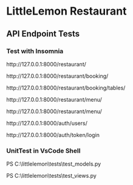 # LittleLemon Restaurant

<h2>API Endpoint Tests</h2>

<h3>Test with Insomnia</h3>

<p>http://127.0.0.1:8000/restaurant/</p>
<p>http://127.0.0.1:8000/restaurant/booking/</p>
<p>http://127.0.0.1:8000/restaurant/booking/tables/</p>
<p>http://127.0.0.1:8000/restaurant/menu/</p>
<p>http://127.0.0.1:8000/restaurant/menu/<int:pk></p>
<p>http://127.0.0.1:8000/auth/users/</p>
<p>http://127.0.0.1:8000/auth/token/login</p>

<h3>UnitTest in VsCode Shell</h3>

<p>PS C:\littlelemon\tests\test_models.py</p>
<p>PS C:\littlelemon\tests\test_views.py</p>
